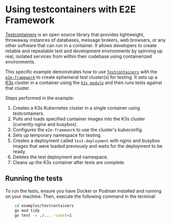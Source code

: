 # Using testcontainers with E2E Framework

[Testcontainers](https://golang.testcontainers.org/) is an open source library that provides lightweight, throwaway instances of databases, message brokers, web browsers, or any other software that can run in a container. It allows developers to create reliable and repeatable test and development environments by spinning up real, isolated services from within their codebase using containerized environments.

This specific example demonstrates how to use [`Testcontainers`](https://github.com/testcontainers/testcontainers-go) with the [`e2e-framework`](https://github.com/kubernetes-sigs/e2e-framework/) to create ephemeral test cluster(s) for testing. It sets up a [K3s](https://k3s.io/) cluster in a container using the [`k3s module`](https://golang.testcontainers.org/modules/k3s/) and then runs tests against that cluster.

Steps performed in the example:

1. Creates a K3s Kubernetes cluster in a single container using testcontainers.
2. Pulls and loads specified container images into the K3s cluster (currently nginx and busybox).
3. Configures the `e2e-framework` to use the cluster's kubeconfig.
4. Sets up temporary namespace for testing.
5. Creates a deployment called `test-deployment` with nginx and busybox images that were loaded previously and waits for the deployment to be ready.
6. Deletes the test deployment and namespace.
7. Cleans up the K3s container after tests are complete.

## Running the tests
To run the tests, ensure you have Docker or Podman installed and running on your machine. Then, execute the following command in the terminal:

```bash
    cd examples/testcontainers
    go mod tidy
    go test -v ./... -count=1
```